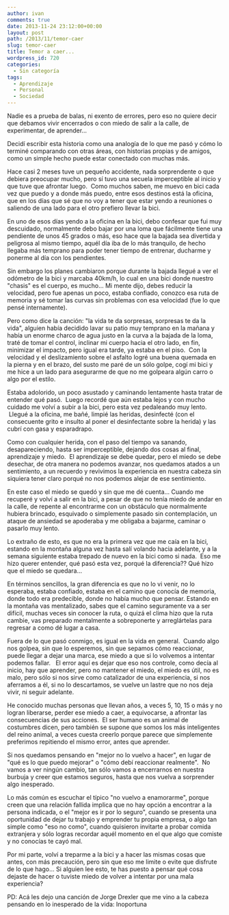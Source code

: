 ```yaml
---
author: ivan
comments: true
date: 2013-11-24 23:12:00+00:00
layout: post
path: /2013/11/temor-caer
slug: temor-caer
title: Temor a caer...
wordpress_id: 720
categories:
  - Sin categoría
tags:
  - Aprendizaje
  - Personal
  - Sociedad
---
```


Nadie es a prueba de balas, ni exento de errores, pero eso no quiere decir que debamos vivir encerrados o con miedo de salir a la calle, de experimentar, de aprender...

Decidí escribir esta historia como una analogía de lo que me pasó y cómo lo terminé comparando con otras áreas, con historias propias y de amigos, como un simple hecho puede estar conectado con muchas más.

Hace casi 2 meses tuve un pequeño accidente, nada sorprendente o que debiera preocupar mucho, pero sí tuvo una secuela imperceptible al inicio y que tuve que afrontar luego.  Como muchos saben, me muevo en bici cada vez que puedo y a donde más puedo, entre esos destinos está la oficina, que en los días que sé que no voy a tener que estar yendo a reuniones o saliendo de una lado para el otro prefiero llevar la bici.

En uno de esos días yendo a la oficina en la bici, debo confesar que fui muy descuidado, normalmente debo bajar por una loma que fácilmente tiene una pendiente de unos 45 grados o más, eso hace que la bajada sea divertida y peligrosa al mismo tiempo, aquél día iba de lo más tranquilo, de hecho llegaba más temprano para poder tener tiempo de entrenar, ducharme y ponerme al día con los pendientes.

Sin embargo los planes cambiaron porque durante la bajada llegué a ver el odómetro de la bici y marcaba 40km/h, lo cual en una bici donde nuestro "chasis" es el cuerpo, es mucho... Mi mente dijo, debes reducir la velocidad, pero fue apenas un poco, estaba confiado, conozco esa ruta de memoria y sé tomar las curvas sin problemas con esa velocidad (fue lo que pensé internamente).

Pero como dice la canción: "la vida te da sorpresas, sorpresas te da la vida", alguien había decidido lavar su patio muy temprano en la mañana y había un enorme charco de agua justo en la curva a la bajada de la loma, traté de tomar el control, inclinar mi cuerpo hacia el otro lado, en fin, minimizar el impacto, pero igual era tarde, ya estaba en el piso.  Con la velocidad y el deslizamiento sobre el asfalto logré una buena quemada en la pierna y en el brazo, del susto me paré de un sólo golpe, cogí mi bici y me hice a un lado para asegurarme de que no me golpeara algún carro o algo por el estilo.

Estaba adolorido, un poco asustado y caminando lentamente hasta tratar de entender qué pasó.  Luego recordé que aún estaba lejos y con mucho cuidado me volví a subir a la bici, pero esta vez pedaleando muy lento.  Llegué a la oficina, me bañé, limpié las heridas, desinfecté (con el consecuente grito e insulto al poner el desinfectante sobre la herida) y las cubrí con gasa y esparadrapo.

Como con cualquier herida, con el paso del tiempo va sanando, desapareciendo, hasta ser imperceptible, dejando dos cosas al final, aprendizaje y miedo.  El aprendizaje se debe quedar, pero el miedo se debe desechar, de otra manera no podemos avanzar, nos quedamos atados a un sentimiento, a un recuerdo y revivimos la experiencia en nuestra cabeza sin siquiera tener claro porqué no nos podemos alejar de ese sentimiento.

En este caso el miedo se quedó y sin que me dé cuenta... Cuando me recuperé y volví a salir en la bici, a pesar de que no tenía miedo de andar en la calle, de repente al encontrarme con un obstáculo que normalmente hubiera brincado, esquivado o simplemente pasado sin contemplación, un ataque de ansiedad se apoderaba y me obligaba a bajarme, caminar o pasarlo muy lento.

Lo extraño de esto, es que no era la primera vez que me caía en la bici, estando en la montaña alguna vez hasta salí volando hacia adelante, y a la semana siguiente estaba trepado de nuevo en la bici como si nada.  Eso me hizo querer entender, qué pasó esta vez, porqué la diferencia?? Qué hizo que el miedo se quedara...

En términos sencillos, la gran diferencia es que no lo vi venir, no lo esperaba, estaba confiado, estaba en el camino que conocía de memoria, donde todo era predecible, donde no había mucho que pensar. Estando en la montaña vas mentalizado, sabes que el camino seguramente va a ser difícil, muchas veces sin conocer la ruta, o quizá el clima hizo que la ruta cambie, vas preparado mentalmente a sobreponerte y arreglártelas para regresar a como dé lugar a casa.

Fuera de lo que pasó conmigo, es igual en la vida en general.  Cuando algo nos golpea, sin que lo esperemos, sin que sepamos cómo reaccionar, puede llegar a dejar una marca, ese miedo a que si lo volvemos a intentar podemos fallar.   El error aquí es dejar que eso nos controle, como decía al inicio, hay que aprender, pero no mantener el miedo, el miedo es útil, no es malo, pero sólo si nos sirve como catalizador de una experiencia, si nos aferramos a él, si no lo descartamos, se vuelve un lastre que no nos deja vivir, ni seguir adelante.

He conocido muchas personas que llevan años, a veces 5, 10, 15 o más y no logran liberarse, perder ese miedo a caer, a equivocarse, a afrontar las consecuencias de sus acciones.  El ser humano es un animal de costumbres dicen, pero también se supone que somos los más inteligentes del reino animal, a veces cuesta creerlo porque parece que simplemente preferimos repitiendo el mismo error, antes que aprender.

Si nos quedamos pensando en "mejor no lo vuelvo a hacer", en lugar de "qué es lo que puedo mejorar" o "cómo debí reaccionar realmente".  No vamos a ver ningún cambio, tan sólo vamos a encerrarnos en nuestra burbuja y creer que estamos seguros, hasta que nos vuelva a sorprender algo inesperado.

Lo más común es escuchar el típico "no vuelvo a enamorarme", porque creen que una relación fallida implica que no hay opción a encontrar a la persona indicada, o el "mejor es ir por lo seguro", cuando se presenta una oportunidad de dejar tu trabajo y emprender tu propia empresa, o algo tan simple como "eso no como", cuando quisieron invitarte a probar comida extranjera y sólo logras recordar aquél momento en el que algo que comiste y no conocías te cayó mal.

Por mi parte, volví a treparme a la bici y a hacer las mismas cosas que antes, con más precaución, pero sin que eso me limite o evite que disfrute de lo que hago... Si alguien lee esto, te has puesto a pensar qué cosa dejaste de hacer o tuviste miedo de volver a intentar por una mala experiencia?

PD: Acá les dejo una canción de Jorge Drexler que me vino a la cabeza pensando en lo inesperado de la vida: Inoportuna
